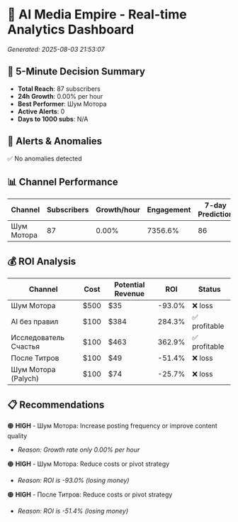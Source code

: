 # 🚀 AI Media Empire - Real-time Analytics Dashboard

*Generated: 2025-08-03 21:53:07*

## 🎯 5-Minute Decision Summary

- **Total Reach**: 87 subscribers
- **24h Growth**: 0.00% per hour
- **Best Performer**: Шум Мотора
- **Active Alerts**: 0
- **Days to 1000 subs**: N/A

## 🚨 Alerts & Anomalies

✅ No anomalies detected

## 📊 Channel Performance

| Channel | Subscribers | Growth/hour | Engagement | 7-day Prediction |
|---------|------------|-------------|------------|------------------|
| Шум Мотора | 87 | 0.00% | 7356.6% | 86 |

## 💰 ROI Analysis

| Channel | Cost | Potential Revenue | ROI | Status |
|---------|------|------------------|-----|--------|
| Шум Мотора | $500 | $35 | -93.0% | ❌ loss |
| AI без правил | $100 | $384 | 284.3% | ✅ profitable |
| Исследователь Счастья | $100 | $463 | 362.9% | ✅ profitable |
| После Титров | $100 | $49 | -51.4% | ❌ loss |
| Шум Мотора (Palych) | $100 | $74 | -25.7% | ❌ loss |

## 📋 Recommendations

🟠 **HIGH** - Шум Мотора: Increase posting frequency or improve content quality
   - *Reason: Growth rate only 0.00% per hour*

🟠 **HIGH** - Шум Мотора: Reduce costs or pivot strategy
   - *Reason: ROI is -93.0% (losing money)*

🟠 **HIGH** - После Титров: Reduce costs or pivot strategy
   - *Reason: ROI is -51.4% (losing money)*

